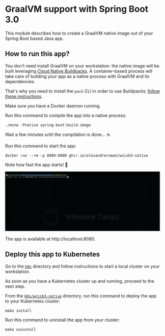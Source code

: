 # GraalVM support with Spring Boot 3.0

This module describes how to create a GraalVM native image out of
your Spring Boot based Java app.

## How to run this app?

You don't need install GraalVM on your workstation: the native image will be built
leveraging [Cloud Native Buildpacks](https://buildpacks.io). A container-based process
will take care of building your app as a native process with GraalVM and its dependencies.

That's why you need to install the `pack` CLI in order to use Buildpacks:
[follow these instructions](https://buildpacks.io/docs/tools/pack/#install).

Make sure you have a Docker daemon running.

Run this command to compile the app into a native process:

```shell
./mvnw -Pnative spring-boot:build-image
```

Wait a few minutes until the compilation is done... ☕

Run this command to start the app:

```shell
docker run --rm -p 8080:8080 ghcr.io/alexandreroman/wnisb3-native
```

Note how fast the app starts! 🚀

![Recording of a launch of a Spring Boot app compiled into a native process](start-native.gif)

The app is available at http://localhost:8080.

## Deploy this app to Kubernetes

Go to the [`k8s`](../k8s) directory and follow instructions to
start a local cluster on your workstation.

As soon as you have a Kubernetes cluster up and running, proceed to the next step.

From the [`k8s/wnisb3-native`](../k8s/wnisb3-native) directory, run this command to
deploy the app to your Kubernetes cluster:

```shell
make install
```

Run this command to uninstall the app from your cluster:

```shell
make uninstall
```
